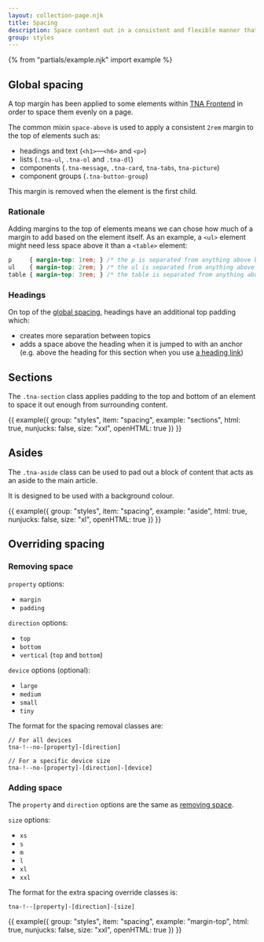 ```yaml
---
layout: collection-page.njk
title: Spacing
description: Space content out in a consistent and flexible manner that works for all screen sizes.
group: styles
---
```


{% from "partials/example.njk" import example %}

## Global spacing

A top margin has been applied to some elements within [TNA Frontend](https://github.com/nationalarchives/tna-frontend) in order to space them evenly on a page.

The common mixin `space-above` is used to apply a consistent `2rem` margin to the top of elements such as:

- headings and text (`<h1>`&mdash;`<h6>` and `<p>`)
- lists (`.tna-ul`, `.tna-ol` and `.tna-dl`)
- components (`.tna-message`, `.tna-card`, `tna-tabs`, `tna-picture`)
- component groups (`.tna-button-group`)

This margin is removed when the element is the first child.

### Rationale

Adding margins to the top of elements means we can chose how much of a margin to add based on the element itself. As an example, a `<ul>` element might need less space above it than a `<table>` element:

```css
p     { margin-top: 1rem; } /* the p is separated from anything above by 1rem */
ul    { margin-top: 2rem; } /* the ul is separated from anything above by 2rem */
table { margin-top: 3rem; } /* the table is separated from anything above by 3rem */
```

<!-- The alternative would be to use more complex and less supported selectors to add margin to the bottom of the elements, overwriting the same property every time:

```css
p              { margin-bottom: 1rem; } /* style applied to the p element */
p:has(+ ul)    { margin-bottom: 2rem; } /* style applied to the p element */
p:has(+ table) { margin-bottom: 3rem; } /* style applied to the p element */
``` -->

### Headings

On top of the [global spacing](#global-spacing), headings have an additional top padding which:

- creates more separation between topics
- adds a space above the heading when it is jumped to with an anchor (e.g. above the heading for this section when you use [a heading link](#headings))

## Sections

The `.tna-section` class applies padding to the top and bottom of an element to space it out enough from surrounding content.

{{ example({ group: "styles", item: "spacing", example: "sections", html: true, nunjucks: false, size: "xxl", openHTML: true }) }}

## Asides

The `.tna-aside` class can be used to pad out a block of content that acts as an aside to the main article.

It is designed to be used with a background colour.

{{ example({ group: "styles", item: "spacing", example: "aside", html: true, nunjucks: false, size: "xl", openHTML: true }) }}

## Overriding spacing

### Removing space

`property` options:

- `margin`
- `padding`

`direction` options:

- `top`
- `bottom`
- `vertical` (`top` and `bottom`)

`device` options (optional):

- `large`
- `medium`
- `small`
- `tiny`

The format for the spacing removal classes are:

```plain
// For all devices
tna-!--no-[property]-[direction]

// For a specific device size
tna-!--no-[property]-[direction]-[device]
```

### Adding space

The `property` and `direction` options are the same as [removing space](#removing-space).

`size` options:

- `xs`
- `s`
- `m`
- `l`
- `xl`
- `xxl`

The format for the extra spacing override classes is:

```plain
tna-!--[property]-[direction]-[size]
```

{{ example({ group: "styles", item: "spacing", example: "margin-top", html: true, nunjucks: false, size: "xxl", openHTML: true }) }}
